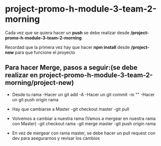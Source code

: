 # project-promo-h-module-3-team-2-morning

Cada vez que se quiera hacer un **push** se debe realizar desde **/project-promo-h-module-3-team-2-morning**

Recordad que la primera vez hay que hacer **npm install** desde **/project-new** para que funcione el proyecto

## Para hacer Merge, pasos a seguir:(se debe realizar en project-promo-h-module-3-team-2-morning/project-new)

- Desde tu rama -Hacer un git add -A -Hacer un git commit -m "" -Hacer un git push origin rama

- Hay que cambiarse a Master -git checkout master -git pull

- Volvemos a cambiar a nuestra rama (Vamos a mergear en nuestra rama con Master) -git checkout rama -git merge master -git push origin rama

- En vez de mergear con rama master, se debe hacer un pull request con dev para asegurarnos y revisar los cambios
